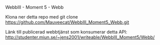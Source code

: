 WebbIII - Moment 5 - Webb

Klona ner detta repo med git clone https://github.com/Mauveecat/WebbIII_Moment5_Webb.git

Länk till publicerad webbtjänst som konsumerar detta API: http://studenter.miun.se/~jens2001/writeable/WebbIII_Moment5/Webb/
